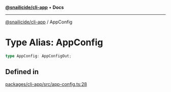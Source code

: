[**@snailicide/cli-app**](../README.md) • **Docs**

---

[@snailicide/cli-app](../README.md) / AppConfig

# Type Alias: AppConfig

```ts
type AppConfig: AppConfigOut;
```

## Defined in

[packages/cli-app/src/app-config.ts:28](https://github.com/gbtunney/snailicide-monorepo/blob/master/packages/cli-app/src/app-config.ts#L28)

